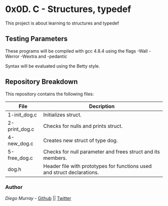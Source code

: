# 0x0D. C - Structures, typedef

This project is about learning to structures and typedef

## Testing Parameters

These programs will be compiled with gcc 4.8.4 using the flags -Wall -Werror -Wextra and -pedantic

Syntax will be evaluated using the Betty style.

## Repository Breakdown
This repository contains the following files:

|   **File**    |  **Decription**                       |
|---------------|---------------------------------------|
| 1-init_dog.c | Initializes struct. |
| 2-print_dog.c | Checks for nulls and prints struct. |
| 4-new_dog.c | Creates new struct of type dog. |
| 5-free_dog.c | Checks for null parameter and frees struct and its members. |
| dog.h | Header file with prototypes for functions used and struct declarations. |



### Author
*Diego Murray* - [Github](https://github.com/dmurr) || [Twitter](https://twitter.com/diegocmurray)